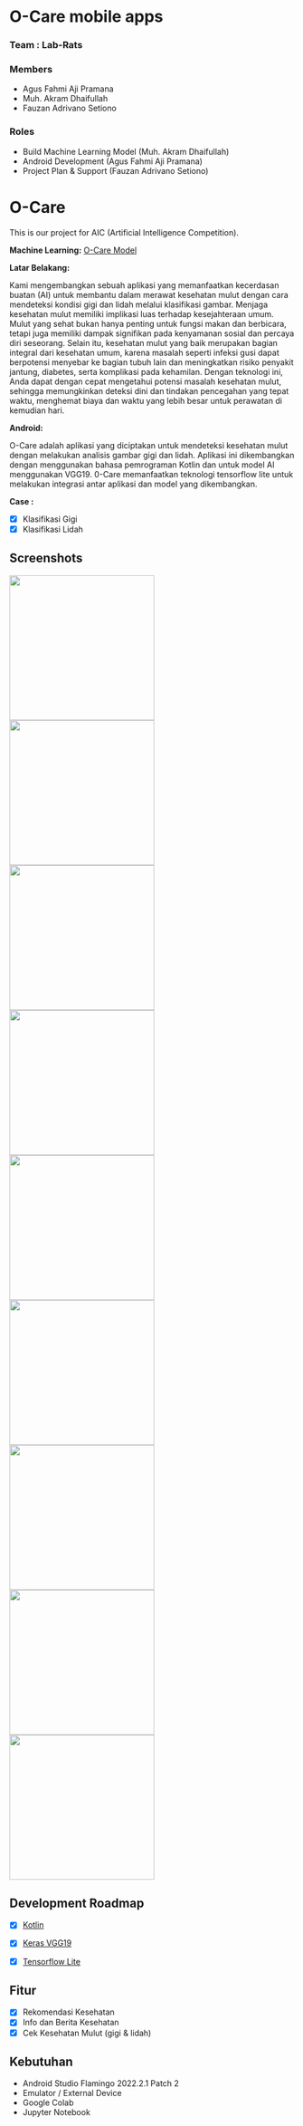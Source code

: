 # O-Care mobile apps

### Team : Lab-Rats

### Members

* Agus Fahmi Aji Pramana
* Muh. Akram Dhaifullah
* Fauzan Adrivano Setiono

### Roles

* Build Machine Learning Model (Muh. Akram Dhaifullah)
* Android Development (Agus Fahmi Aji Pramana)
* Project Plan & Support (Fauzan Adrivano Setiono)

# O-Care
This is our project for AIC (Artificial Intelligence Competition).

**Machine Learning:**
[O-Care Model](https://github.com/The-Lab-Rats/klasifikasi-oral)


**Latar Belakang:**

Kami mengembangkan sebuah aplikasi yang memanfaatkan kecerdasan buatan (AI) untuk membantu dalam merawat kesehatan mulut dengan cara mendeteksi kondisi gigi dan lidah melalui klasifikasi gambar. Menjaga kesehatan mulut memiliki implikasi luas terhadap kesejahteraan umum. Mulut yang sehat bukan hanya penting untuk fungsi makan dan berbicara, tetapi juga memiliki dampak signifikan pada kenyamanan sosial dan percaya diri seseorang. Selain itu, kesehatan mulut yang baik merupakan bagian integral dari kesehatan umum, karena masalah seperti infeksi gusi dapat berpotensi menyebar ke bagian tubuh lain dan meningkatkan risiko penyakit jantung, diabetes, serta komplikasi pada kehamilan. Dengan teknologi ini, Anda dapat dengan cepat mengetahui potensi masalah kesehatan mulut, sehingga memungkinkan deteksi dini dan tindakan pencegahan yang tepat waktu, menghemat biaya dan waktu yang lebih besar untuk perawatan di kemudian hari.

**Android:** 

O-Care adalah aplikasi yang diciptakan untuk mendeteksi kesehatan mulut dengan melakukan analisis gambar gigi dan lidah. Aplikasi ini dikembangkan dengan menggunakan bahasa pemrograman Kotlin dan untuk model AI menggunakan VGG19. 0-Care memanfaatkan teknologi tensorflow lite untuk melakukan integrasi antar aplikasi dan model yang dikembangkan.

**Case :**

- [x] Klasifikasi Gigi
- [x] Klasifikasi Lidah

## Screenshots
<img src="ss/1.jpg" width="256"/>
<img src="ss/2.jpg" width="256"/>
<img src="ss/3.jpg" width="256"/>
<img src="ss/4.jpg" width="256"/>
<img src="ss/5.jpg" width="256"/>
<img src="ss/6.jpg" width="256"/>
<img src="ss/7.jpg" width="256"/>
<img src="ss/8.jpg" width="256"/>
<img src="ss/9.jpg" width="256"/>

## Development Roadmap

- [x] [Kotlin](https://kotlinlang.org/)
- [x] [Keras VGG19](https://keras.io/api/applications/vgg/)
- [x] [Tensorflow Lite](https://www.tensorflow.org/lite/)


## Fitur

- [x] Rekomendasi Kesehatan
- [x] Info dan Berita Kesehatan
- [x] Cek Kesehatan Mulut (gigi & lidah) 

## Kebutuhan
* Android Studio Flamingo 2022.2.1 Patch 2
* Emulator / External Device
* Google Colab
* Jupyter Notebook
